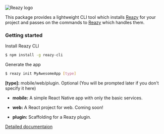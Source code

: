 
![Reazy logo](http://docs.reazyframework.io/images/text-logo.png)

This package provides a lightweight CLI tool which installs [Reazy](https://github.com/GeekyAnts/reazy) for your project and passes on the commands to [Reazy](https://github.com/GeekyAnts/reazy) which handles them.

### Getting started

Install Reazy CLI
```sh
$ npm install -g reazy-cli
```

Generate the app
```sh
$ reazy init MyAwesomeApp [type]
```

**\[type\]:** mobile/web/plugin. Optional (You will be prompted later if you don't specify it here)

  - **mobile:** A simple React Native app with only the basic services.

  - **web:** A React project for web. Coming soon!

  - **plugin:** Scaffolding for a Reazy plugin.

[Detailed documentaion](http://docs.reazyframework.io/)
